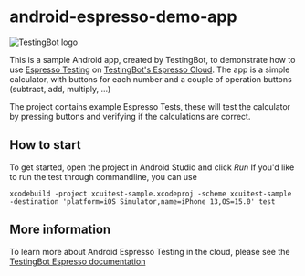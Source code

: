 # android-espresso-demo-app

![TestingBot logo](https://testingbot.com/assets/logo.png)

This is a sample Android app, created by TestingBot, to demonstrate how to use [Espresso Testing](https://developer.android.com/training/testing/espresso) on [TestingBot's Espresso Cloud](https://testingbot.com/support/espresso).
The app is a simple calculator, with buttons for each number and a couple of operation buttons (subtract, add, multiply, ...)

The project contains example Espresso Tests, these will test the calculator by pressing buttons and verifying if the calculations are correct.

## How to start

To get started, open the project in Android Studio and click *Run*
If you'd like to run the test through commandline, you can use 

```
xcodebuild -project xcuitest-sample.xcodeproj -scheme xcuitest-sample -destination 'platform=iOS Simulator,name=iPhone 13,OS=15.0' test
```


## More information

To learn more about Android Espresso Testing in the cloud, please see the [TestingBot Espresso documentation](https://testingbot.com/support/espresso)
